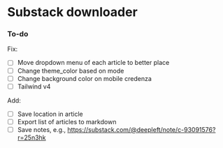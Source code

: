 # Substack downloader

### To-do

Fix:

- [ ] Move dropdown menu of each article to better place
- [ ] Change theme_color based on mode
- [ ] Change background color on mobile credenza
- [ ] Tailwind v4

Add:

- [ ] Save location in article
- [ ] Export list of articles to markdown
- [ ] Save notes, e.g., https://substack.com/@deepleft/note/c-93091576?r=25n3hk
